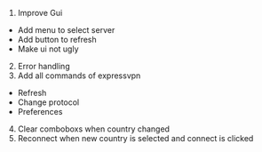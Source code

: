 1. Improve Gui
  * Add menu to select server
  * Add button to refresh
  * Make ui not ugly
2. Error handling
3. Add all commands of expressvpn
  * Refresh
  * Change protocol
  * Preferences
4. Clear comboboxs when country changed
5. Reconnect when new country is selected and connect is clicked
